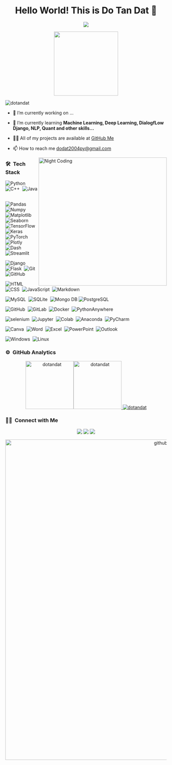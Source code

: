 <h1 align="center">Hello World! This is Do Tan Dat 👋</h1>
<p align="center">
  <!-- Data Analyst, Machine Learning, Deep Learning, NLP, and other skills... -->
  <img src="https://readme-typing-svg.herokuapp.com/?lines=Data+Analyst;Machine+Learning;Deep+Learning;NLP;and+other+skills...&center=true&width=500&height=50">
</p>
<div align="center"><img width="200px" src="https://i.pinimg.com/originals/4c/5b/68/4c5b68bb6f2cadd738fa852f32188fd2.gif"/> </div>
<p align="left"> <img src="https://komarev.com/ghpvc/?username=dotandat&label=Profile%20views&color=0e75b6&style=flat" alt="dotandat" /> </p>

- 🔭 I’m currently working on ...

- 🌱 I’m currently learning **Machine Learning, Deep Learning, DialogfLow Django, NLP, Quant and other skills...**

- 👨‍💻 All of my projects are available at [GitHub Me](https://github.com/DanieSalin?tab=repositories)

- 📫 How to reach me dodat2004py@gmail.com


<img id="optionalstuff" alt="Night Coding" src="https://media4.giphy.com/media/f3iwJFOVOwuy7K6FFw/giphy.gif?cid=ecf05e47dcj7w35th4zqt7w360lqh6ey885vmyw03om06wl3&rid=giphy.gif&ct=g" width=400px align="right"/>


### 🛠 &nbsp;Tech Stack
![Python](https://img.shields.io/badge/-Python-05122A?style=flat&logo=python)&nbsp;
![C++](https://img.shields.io/badge/-C++-05122A?style=flat&logo=c++)&nbsp;
![Java](https://img.shields.io/badge/-Java-05122A?style=flat&logo=java)&nbsp;

![Pandas](https://img.shields.io/badge/-Pandas-05122A?style=flat&logo=pandas)&nbsp;
![Numpy](https://img.shields.io/badge/-Numpy-05122A?style=flat&logo=numpy)&nbsp;
![Matplotlib](https://img.shields.io/badge/-Matplotlib-05122A?style=flat&logo=matplotlib)&nbsp;
![Seaborn](https://img.shields.io/badge/-Seaborn-05122A?style=flat&logo=seaborn)&nbsp;
![TensorFlow](https://img.shields.io/badge/-TensorFlow-05122A?style=flat&logo=tensorflow)&nbsp;
![Keras](https://img.shields.io/badge/-Keras-05122A?style=flat&logo=keras)&nbsp;
![PyTorch](https://img.shields.io/badge/-PyTorch-05122A?style=flat&logo=pytorch)&nbsp;
![Plotly](https://img.shields.io/badge/-Plotly-05122A?style=flat&logo=plotly)&nbsp;
![Dash](https://img.shields.io/badge/-Dash-05122A?style=flat&logo=dash)&nbsp;
![Streamlit](https://img.shields.io/badge/-Streamlit-05122A?style=flat&logo=streamlit)&nbsp;


![Django](https://img.shields.io/badge/-Django-05122A?style=flat&logo=django)&nbsp;
![Flask](https://img.shields.io/badge/-Flask-05122A?style=flat&logo=flask)&nbsp;
![Git](https://img.shields.io/badge/-Git-05122A?style=flat&logo=git)
![GitHub](https://img.shields.io/badge/-GitHub-05122A?style=flat&logo=github)&nbsp;

![HTML](https://img.shields.io/badge/-HTML-05122A?style=flat&logo=HTML5)&nbsp;
![CSS](https://img.shields.io/badge/-CSS-05122A?style=flat&logo=CSS3&logoColor=1572B6)&nbsp;
![JavaScript](https://img.shields.io/badge/-JavaScript-05122A?style=flat&logo=javascript)&nbsp;
![Markdown](https://img.shields.io/badge/-Markdown-05122A?style=flat&logo=markdown)

![MySQL](https://img.shields.io/badge/-MySQL-05122A?style=flat&logo=mysql&logoColor=FFA518)&nbsp;
![SQLite](https://img.shields.io/badge/-SQLite-05122A?style=flat&logo=sqlite)&nbsp;
![Mongo DB](https://img.shields.io/badge/-MongoDB-05122A?style=flat&logo=mongodb)
![PostgreSQL](https://img.shields.io/badge/-PostgreSQL-05122A?style=flat&logo=postgresql)&nbsp;

![GitHub](https://img.shields.io/badge/-GitHub-05122A?style=flat&logo=github)&nbsp;
![GitLab](https://img.shields.io/badge/-GitLab-05122A?style=flat&logo=gitlab)&nbsp;
![Docker](https://img.shields.io/badge/-Docker-05122A?style=flat&logo=docker)&nbsp;
![PythonAnywhere](https://img.shields.io/badge/-PythonAnywhere-05122A?style=flat&logo=pythonanywhere)&nbsp;

![selenium](https://img.shields.io/badge/-selenium-05122A?style=flat&logo=selenium)&nbsp;
![Jupyter](https://img.shields.io/badge/-Jupyter-05122A?style=flat&logo=jupyter)&nbsp;
![Colab](https://img.shields.io/badge/-Colab-05122A?style=flat&logo=googlecolab)&nbsp;
![Anaconda](https://img.shields.io/badge/-Anaconda-05122A?style=flat&logo=anaconda)&nbsp;
![PyCharm](https://img.shields.io/badge/-PyCharm-05122A?style=flat&logo=pycharm)&nbsp;

![Canva](https://img.shields.io/badge/-Canva-05122A?style=flat&logo=canva)&nbsp;
![Word](https://img.shields.io/badge/-Word-05122A?style=flat&logo=microsoftword)&nbsp;
![Excel](https://img.shields.io/badge/-Excel-05122A?style=flat&logo=microsoftexcel)&nbsp;
![PowerPoint](https://img.shields.io/badge/-PowerPoint-05122A?style=flat&logo=microsoftpowerpoint)&nbsp;
![Outlook](https://img.shields.io/badge/-Outlook-05122A?style=flat&logo=microsoftoutlook)&nbsp;

![Windows](https://img.shields.io/badge/-Windows-05122A?style=flat&logo=windows)&nbsp;
![Linux](https://img.shields.io/badge/-Linux-05122A?style=flat&logo=linux)&nbsp;

### ⚙️ &nbsp;GitHub Analytics

<p align="center">
<a href="https://github.com/truongvanthong">
<img src="https://github-readme-stats.vercel.app/api/top-langs?username=dotandat&show_icons=true&locale=en&layout=compact&theme=nightowl&hide_border=true" alt="dotandat" height=150px/><img src="https://github-readme-stats.vercel.app/api?username=dotandat&show_icons=true&locale=en&theme=nightowl&hide_border=true" alt="dotandat" height=150px />
<img src="https://github-readme-streak-stats.herokuapp.com/?user=dotandat&theme=nightowl&hide_border=true" alt="dotandat"/>
</a>
</p>


### 🤝🏻 &nbsp;Connect with Me

<p align="center">
<a href="mailto:dodat2004py@gmail.com"><img src="https://img.shields.io/badge/-Mail-D14836?style=flat&logo=Gmail&logoColor=white"/></a>
<a href="https://linkedin.com/in/dotandatdaniel"><img src="https://img.shields.io/badge/-LinkedIn-0077B5?style=flat&logo=Linkedin&logoColor=white"/></a>
<a href="https://instagram.com/daniel_do.mos10"><img src="https://img.shields.io/badge/-Instagram-E1306C?style=flat&logo=Instagram&logoColor=white"/></a>
</p>

<p align="center">
 <img width="1000" src="github-snake.svg" alt="github-snake"/>
</p>

